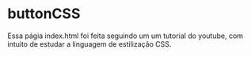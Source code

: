 # buttonCSS

Essa págia index.html foi feita seguindo um um tutorial do youtube, com intuito de estudar a linguagem de estilização CSS.
